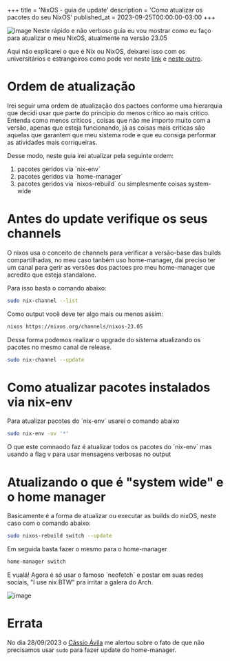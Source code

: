 +++
title = 'NixOS - guia de update'
description = 'Como atualizar os pacotes do seu NixOS'
published_at = 2023-09-25T00:00:00-03:00
+++

![image](/images/nixos-rose-pine.png)
Neste rápido e não verboso guia eu vou mostrar como eu faço para atualizar o meu NixOS, atualmente na versão 23.05

Aqui não explicarei o que é Nix ou NixOS, deixarei isso com os universitários e estrangeiros como pode ver neste [link](https://nixos.org) e [neste outro](https://tilvids.com/w/kNVby1VfBYz9vbn6Zbg5xW).

# Ordem de atualização

Irei seguir uma ordem de atualização dos pactoes conforme uma hierarquia que decidi usar que parte do principio do menos critico ao mais critico. Entenda como menos criticos , coisas que não me importo muito com a versão, apenas que esteja funcionando, já as coisas mais criticas são aquelas que garantem que meu sistema rode e que eu consiga performar as atividades mais corriqueiras.

Desse modo, neste guia irei atualizar pela seguinte ordem:

1. pacotes geridos via ´nix-env´
2. pacotes geridos via ´home-manager´
3. pacotes geridos via ´nixos-rebuild´ ou simplesmente coisas system-wide

# Antes do update verifique os seus channels

O nixos usa o conceito de channels para verificar a versão-base das builds compartilhadas, no meu caso tanbém uso home-manager, dai preciso ter um canal para gerir as versões dos pactoes pro meu home-manager que acredito que esteja standalone.

Para isso basta o comando abaixo:

```bash
sudo nix-channel --list
```

Como output você deve ter algo mais ou menos assim:

```bash
nixos https://nixos.org/channels/nixos-23.05
```

Dessa forma podemos realizar o upgrade do sistema atualizando os pacotes no mesmo canal de release.

```bash
sudo nix-channel --update
```

# Como atualizar pacotes instalados via nix-env

Para atualizar pacotes do ´nix-env´ usarei o comando abaixo

```bash
sudo nix-env -uv '*'
```

O que este comnaodo faz é atualizar todos os pacotes do ´nix-env´ mas usando a flag v para usar mensagens verbosas no output

# Atualizando o que é "system wide" e o home manager

Basicamente é a forma de atualizar ou executar as builds do nixOS, neste caso com o comando abaixo:

```bash
sudo nixos-rebuild switch --update
```

Em seguida basta fazer o mesmo para o home-manager

```bash
home-manager switch
```

E vualá! Agora é só usar o famoso ´neofetch´ e postar em suas redes sociais, "I use nix BTW" pra irritar a galera do Arch.


![image](/images/i-use-nix-btw.png)

# Errata

No dia 28/09/2023 o [Cássio Ávila](https://www.linkedin.com/in/c%C3%A1ssio-%C3%A1vila-569912152/) me alertou sobre o fato de que não precisamos usar `sudo` para fazer update do home-manager.
